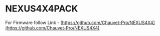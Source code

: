 # NEXUS4X4PACK

For Firmware follow Link - [https://github.com/Chauvet-Pro/NEXUS4X4](https://github.com/Chauvet-Pro/NEXUS4X4)
